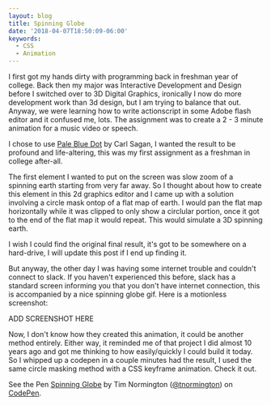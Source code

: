 ```yaml
---
layout: blog
title: Spinning Globe
date: '2018-04-07T18:50:09-06:00'
keywords:
  - CSS
  - Animation
---
```


I first got my hands dirty with programming back in freshman year of college. Back then my major was Interactive Development and Design before I switched over to 3D Digital Graphics, ironically I now do more development work than 3d design, but I am trying to balance that out. Anyway, we were learning how to write actionscript in some Adobe flash editor and it confused me, lots. The assignment was to create a 2 - 3 minute animation for a music video or speech.

I chose to use [Pale Blue Dot](https://www.youtube.com/watch?v=GO5FwsblpT8) by Carl Sagan, I wanted the result to be profound and life-altering, this was my first assignment as a freshman in college after-all.

The first element I wanted to put on the screen was slow zoom of a spinning earth starting from very far away. So I thought about how to create this element in this 2d graphics editor and I came up with a solution involving a circle mask ontop of a flat map of earth. I would pan the flat map horizontally while it was clipped to only show a circlular portion, once it got to the end of the flat map it would repeat. This would simulate a 3D spinning earth. 

I wish I could find the original final result, it's got to be somewhere on a hard-drive, I will update this post if I end up finding it.

But anyway, the other day I was having some internet trouble and couldn't connect to slack. If you haven't experienced this before, slack has a standard screen informing you that you don't have internet connection, this is accompanied by a nice spinning globe gif. Here is a motionless screenshot:

ADD SCREENSHOT HERE

Now, I don't know how they created this animation, it could be another method entirely. Either way, it reminded me of that project I did almost 10 years ago and got me thinking to how easily/quickly I could build it today. So I whipped up a codepen in a couple minutes had the result, I used the same circle masking method with a CSS keyframe animation. Check it out.

<p data-height="320" data-theme-id="light" data-slug-hash="bvQmYd" data-default-tab="css,result" data-user="tnormington" data-embed-version="2" data-pen-title="Spinning Globe" class="codepen">See the Pen <a href="https://codepen.io/tnormington/pen/bvQmYd/">Spinning Globe</a> by Tim Normington (<a href="https://codepen.io/tnormington">@tnormington</a>) on <a href="https://codepen.io">CodePen</a>.</p>
<script async src="https://static.codepen.io/assets/embed/ei.js"></script>
